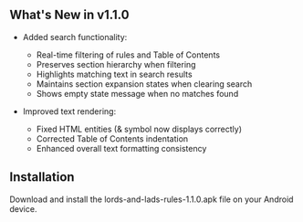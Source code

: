 ## What's New in v1.1.0

- Added search functionality:
  - Real-time filtering of rules and Table of Contents
  - Preserves section hierarchy when filtering
  - Highlights matching text in search results
  - Maintains section expansion states when clearing search
  - Shows empty state message when no matches found
  
- Improved text rendering:
  - Fixed HTML entities (& symbol now displays correctly)
  - Corrected Table of Contents indentation
  - Enhanced overall text formatting consistency

## Installation
Download and install the lords-and-lads-rules-1.1.0.apk file on your Android device.